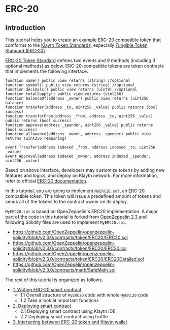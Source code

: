 # ERC-20

## Introduction

This tutorial helps you to create an example ERC-20 compatible token that comforms to the [Klaytn Token Standards](../../token-standard.md), especially [Fungible Token Standard \(ERC-20\)](../../token-standard.md#fungible-token-standard-erc-20).

[ERC-20 Token Standard](https://eips.ethereum.org/EIPS/eip-20) defines two events and 9 methods \(including 3 optional methods\) as below. ERC-20-compatible tokens are token contracts that implements the following interface.

```text
function name() public view returns (string) //optional
function symbol() public view returns (string) //optional
function decimals() public view returns (uint8) //optional
function totalSupply() public view returns (uint256)
function balanceOf(address _owner) public view returns (uint256 balance)
function transfer(address _to, uint256 _value) public returns (bool success)
function transferFrom(address _from, address _to, uint256 _value) public returns (bool success)
function approve(address _spender, uint256 _value) public returns (bool success)
function allowance(address _owner, address _spender) public view returns (uint256 remaining)

event Transfer(address indexed _from, address indexed _to, uint256 _value)
event Approval(address indexed _owner, address indexed _spender, uint256 _value)
```

Based on above interface, developers may customize tokens by adding new features and logics, and deploy on Klaytn network. For more information, refer to official [ERC-20 documentation](https://eips.ethereum.org/EIPS/eip-20).

In this tutorial, you are going to implement `MyERC20.sol`, an ERC-20 compatible token. This token will issue a predefined amount of tokens and sends all of the tokens to the contract owner on its deploy.

`MyERC20.sol` is based on OpenZeppelin's ERC20 implementation. A major part of the code in this tutorial is forked from [OpenZeppelin 2.3 ](https://github.com/OpenZeppelin/openzeppelin-solidity/releases/tag/v2.3.0) and following Solidity files are used to implement `MyERC20.sol`.

* <https://github.com/OpenZeppelin/openzeppelin-solidity/blob/v2.3.0/contracts/token/ERC20/IERC20.sol>
* <https://github.com/OpenZeppelin/openzeppelin-solidity/blob/v2.3.0/contracts/token/ERC20/ERC20.sol>
* <https://github.com/OpenZeppelin/openzeppelin-solidity/blob/v2.3.0/contracts/token/ERC20/ERC20Detailed.sol>
* <https://github.com/OpenZeppelin/openzeppelin-solidity/blob/v2.3.0/contracts/math/SafeMath.sol>

The rest of this tutorial is organized as follows.

* [1. Writing ERC-20 smart contract](1-erc20.md) 
  * 1.1 Overall structure of `MyERC20` code with whole `MyERC20` code
  * 1.2 Take a look at important functions
* [2. Deploying smart contract](2-erc20.md) 
  * 2.1 Deploying smart contract using Klaytn IDE
  * 2.2 Deploying smart contract using truffle
* [3. Interacting between ERC-20 token and Klaytn wallet](3-erc20.md)